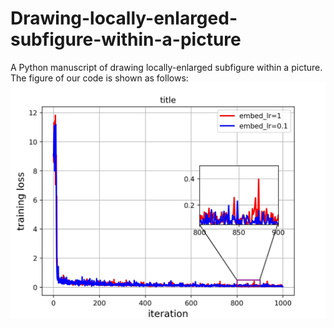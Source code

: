 # Drawing-locally-enlarged-subfigure-within-a-picture
A Python manuscript of drawing locally-enlarged subfigure within a picture.
The figure of our code is shown as follows:
![avatar](https://github.com/RojunLin/Drawing-locally-enlarged-subfigure-within-a-picture/blob/master/losses.jpg)
